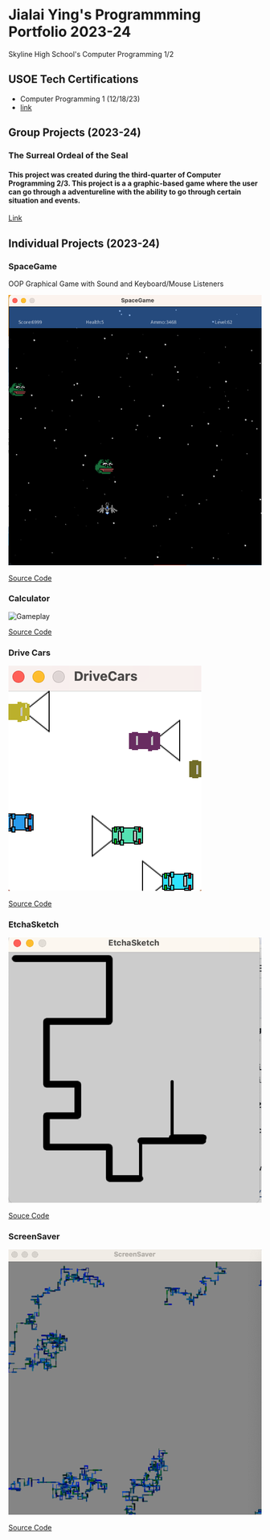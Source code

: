 # Jialai Ying's Programmming Portfolio 2023-24
Skyline High School's Computer Programming 1/2

## USOE Tech Certifications
* Computer Programming 1 (12/18/23)
* [link](https://github.com/JialaiY/programmingportfolio/blob/main/images/Computer%20Programming%201%20Certificate.png?raw=true)

## Group Projects (2023-24)

### The Surreal Ordeal of the Seal
#### This project was created during the third-quarter of Computer Programming 2/3. This project is a a graphic-based game where the user can go through a adventureline with the ability to go through certain situation and events.
[Link](https://github.com/akiaxin/creativename.git)

## Individual Projects (2023-24)

### SpaceGame
OOP Graphical Game with Sound and Keyboard/Mouse Listeners

![Gameplay](https://github.com/JialaiY/programmingportfolio/blob/main/images/SG1.png?raw=true)

[Source Code](https://github.com/JialaiY/programmingportfolio/blob/main/src/SpaceGame.zip)

### Calculator
![Gameplay](https://github.com/JialaiY/programmingportfolio/assets/142963141/2686b8d0-3462-4626-8367-24c9a90ddc7a)

[Source Code](https://github.com/JialaiY/programmingportfolio/tree/main/src)

### Drive Cars
![Gameplay](https://github.com/JialaiY/programmingportfolio/blob/main/images/SG3.png?raw=true)

[Source Code](https://github.com/JialaiY/programmingportfolio/tree/main/src)

### EtchaSketch
![Gameplay](https://github.com/JialaiY/programmingportfolio/blob/main/images/SG5.png?raw=true)

[Souce Code](https://github.com/JialaiY/programmingportfolio/tree/main/src)

### ScreenSaver
![Visual](https://github.com/JialaiY/programmingportfolio/blob/main/images/SG6.png?raw=true)

[Source Code](https://github.com/JialaiY/programmingportfolio/tree/main/src0)

